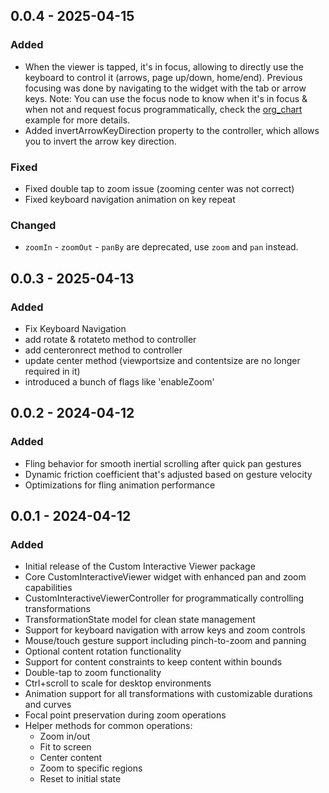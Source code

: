 ## 0.0.4 - 2025-04-15

### Added
- When the viewer is tapped, it's in focus, allowing to directly use the keyboard to control it (arrows, page up/down, home/end). Previous focusing was done by navigating to the widget with the tab or arrow keys.
  Note: You can use the focus node to know when it's in focus & when not and request focus programmatically, check the [org_chart](https://pub.dev/packages/org_chart) example for more details.
- Added invertArrowKeyDirection property to the controller, which allows you to invert the arrow key direction.

### Fixed
- Fixed double tap to zoom issue (zooming center was not correct)
- Fixed keyboard navigation animation on key repeat

### Changed
- `zoomIn` - `zoomOut` - `panBy` are deprecated, use `zoom` and `pan` instead.


## 0.0.3 - 2025-04-13

### Added
- Fix Keyboard Navigation
- add rotate & rotateto method to controller
- add centeronrect method to controller
- update center method (viewportsize and contentsize are no longer required in it)
- introduced a bunch of flags like 'enableZoom'

## 0.0.2 - 2024-04-12

### Added
- Fling behavior for smooth inertial scrolling after quick pan gestures
- Dynamic friction coefficient that's adjusted based on gesture velocity
- Optimizations for fling animation performance

## 0.0.1 - 2024-04-12

### Added
- Initial release of the Custom Interactive Viewer package
- Core CustomInteractiveViewer widget with enhanced pan and zoom capabilities
- CustomInteractiveViewerController for programmatically controlling transformations
- TransformationState model for clean state management
- Support for keyboard navigation with arrow keys and zoom controls
- Mouse/touch gesture support including pinch-to-zoom and panning
- Optional content rotation functionality
- Support for content constraints to keep content within bounds
- Double-tap to zoom functionality
- Ctrl+scroll to scale for desktop environments
- Animation support for all transformations with customizable durations and curves
- Focal point preservation during zoom operations
- Helper methods for common operations:
  - Zoom in/out
  - Fit to screen
  - Center content
  - Zoom to specific regions
  - Reset to initial state
